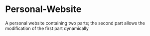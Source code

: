 # Personal-Website
A personal website containing two parts; the second part allows the modification of the first part dynamically 
